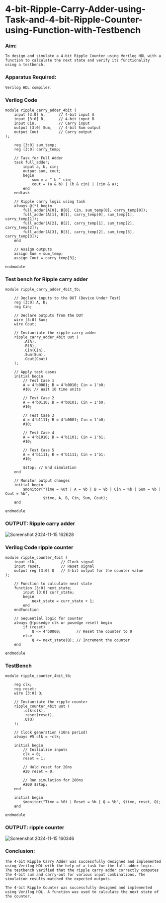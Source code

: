 # 4-bit-Ripple-Carry-Adder-using-Task-and-4-bit-Ripple-Counter-using-Function-with-Testbench
### Aim:
```To design and simulate a 4-bit Ripple Carry Adder using Verilog HDL with a task to implement the full adder functionality and verify its output using a testbench.
To design and simulate a 4-bit Ripple Counter using Verilog HDL with a function to calculate the next state and verify its functionality using a testbench.
```
### Apparatus Required:
```Computer with Vivado or any Verilog simulation software.
Verilog HDL compiler.
```

### Verilog Code
```
module ripple_carry_adder_4bit (
    input [3:0] A,      // 4-bit input A
    input [3:0] B,      // 4-bit input B
    input Cin,          // Carry input
    output [3:0] Sum,   // 4-bit Sum output
    output Cout         // Carry output
);

    reg [3:0] sum_temp;
    reg [3:0] carry_temp;

    // Task for Full Adder
    task full_adder;
        input a, b, cin;
        output sum, cout;
        begin
            sum = a ^ b ^ cin;
            cout = (a & b) | (b & cin) | (cin & a);
        end
    endtask

    // Ripple carry logic using task
    always @(*) begin
        full_adder(A[0], B[0], Cin, sum_temp[0], carry_temp[0]);
        full_adder(A[1], B[1], carry_temp[0], sum_temp[1], carry_temp[1]);
        full_adder(A[2], B[2], carry_temp[1], sum_temp[2], carry_temp[2]);
        full_adder(A[3], B[3], carry_temp[2], sum_temp[3], carry_temp[3]);
    end

    // Assign outputs
    assign Sum = sum_temp;
    assign Cout = carry_temp[3];

endmodule
```

### Test bench for Ripple carry adder

```
module ripple_carry_adder_4bit_tb;

    // Declare inputs to the DUT (Device Under Test)
    reg [3:0] A, B;
    reg Cin;
    
    // Declare outputs from the DUT
    wire [3:0] Sum;
    wire Cout;

    // Instantiate the ripple carry adder
    ripple_carry_adder_4bit uut (
        .A(A),
        .B(B),
        .Cin(Cin),
        .Sum(Sum),
        .Cout(Cout)
    );

    // Apply test cases
    initial begin
        // Test Case 1
        A = 4'b0001; B = 4'b0010; Cin = 1'b0;
        #10; // Wait 10 time units

        // Test Case 2
        A = 4'b0110; B = 4'b0101; Cin = 1'b0;
        #10;

        // Test Case 3
        A = 4'b1111; B = 4'b0001; Cin = 1'b0;
        #10;

        // Test Case 4
        A = 4'b1010; B = 4'b1101; Cin = 1'b1;
        #10;

        // Test Case 5
        A = 4'b1111; B = 4'b1111; Cin = 1'b1;
        #10;

        $stop; // End simulation
    end

    // Monitor output changes
    initial begin
        $monitor("Time = %0t | A = %b | B = %b | Cin = %b | Sum = %b | Cout = %b", 
                 $time, A, B, Cin, Sum, Cout);
    end

endmodule
```
### OUTPUT: Ripple carry adder
![Screenshot 2024-11-15 162628](https://github.com/user-attachments/assets/dc9f1266-e2c0-4eb4-b689-cabb3f83d49f)

###  Verilog Code ripple counter
```
module ripple_counter_4bit (
    input clk,           // Clock signal
    input reset,         // Reset signal
    output reg [3:0] Q   // 4-bit output for the counter value
);

    // Function to calculate next state
    function [3:0] next_state;
        input [3:0] curr_state;
        begin
            next_state = curr_state + 1;
        end
    endfunction

    // Sequential logic for counter
    always @(posedge clk or posedge reset) begin
        if (reset)
            Q <= 4'b0000;       // Reset the counter to 0
        else
            Q <= next_state(Q); // Increment the counter
    end

endmodule
```
### TestBench
```
module ripple_counter_4bit_tb;

    reg clk;
    reg reset;
    wire [3:0] Q;

    // Instantiate the ripple counter
    ripple_counter_4bit uut (
        .clk(clk),
        .reset(reset),
        .Q(Q)
    );

    // Clock generation (10ns period)
    always #5 clk = ~clk;

    initial begin
        // Initialize inputs
        clk = 0;
        reset = 1;

        // Hold reset for 20ns
        #20 reset = 0;

        // Run simulation for 200ns
        #200 $stop;
    end

    initial begin
        $monitor("Time = %0t | Reset = %b | Q = %b", $time, reset, Q);
    end

endmodule
```
### OUTPUT: ripple counter
![Screenshot 2024-11-15 160346](https://github.com/user-attachments/assets/65d3cc31-ddcd-413b-9471-a491546f46e1)



### Conclusion:
```
The 4-bit Ripple Carry Adder was successfully designed and implemented using Verilog HDL with the help of a task for the full adder logic. The testbench verified that the ripple carry adder correctly computes the 4-bit sum and carry-out for various input combinations. The simulation results matched the expected outputs.

The 4-bit Ripple Counter was successfully designed and implemented using Verilog HDL. A function was used to calculate the next state of the counter.
```

